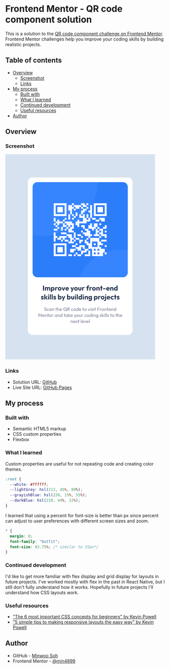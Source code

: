 # Frontend Mentor - QR code component solution

This is a solution to the [QR code component challenge on Frontend Mentor](https://www.frontendmentor.io/challenges/qr-code-component-iux_sIO_H). Frontend Mentor challenges help you improve your coding skills by building realistic projects. 

## Table of contents

- [Overview](#overview)
  - [Screenshot](#screenshot)
  - [Links](#links)
- [My process](#my-process)
  - [Built with](#built-with)
  - [What I learned](#what-i-learned)
  - [Continued development](#continued-development)
  - [Useful resources](#useful-resources)
- [Author](#author)

## Overview

### Screenshot

![](./screenshot.png)

### Links

- Solution URL: [GitHub](https://github.com/min4899/Frontend-Mentor-QR-Code-Component)
- Live Site URL: [GitHub Pages](https://min4899.github.io/Frontend-Mentor-QR-Code-Component/)

## My process

### Built with

- Semantic HTML5 markup
- CSS custom properties
- Flexbox

### What I learned

Custom properties are useful for not repeating code and creating color themes.

```css
:root {
  --white: #ffffff;
  --lightGrey: hsl(212, 45%, 89%);
  --grayishBlue: hsl(220, 15%, 55%);
  --darkBlue: hsl(218, 44%, 22%);
}
```
I learned that using a percent for font-size is better than px since percent can adjust to user preferences with different screen sizes and zoom.

```css
* {
  margin: 0;
  font-family: "Outfit";
  font-size: 93.75%; /* similar to 15px*/
}
```

### Continued development

I'd like to get more familiar with flex display and grid display for layouts in future projects. I've worked mostly with flex in the past in React Native, but I still don't fully understand how it works. Hopefully in future projects I'll understand how CSS layouts work.

### Useful resources

- ["The 6 most important CSS concepts for beginners" by Kevin Powell](https://youtu.be/JnTPd9G6hoY)
- ["5 simple tips to making responsive layouts the easy way" by Kevin Powell](https://youtu.be/VQraviuwbzU)

## Author

- GitHub - [Minwoo Soh](https://github.com/min4899)
- Frontend Mentor - [@min4899](https://www.frontendmentor.io/profile/min4899)

